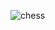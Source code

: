 ![chess](https://user-images.githubusercontent.com/75260179/154202209-0541a55c-fd20-4079-86b4-40de38ab4567.jpeg)
